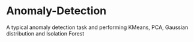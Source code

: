 # Anomaly-Detection
A typical anomaly detection task and performing KMeans, PCA, Gaussian distribution and Isolation Forest
